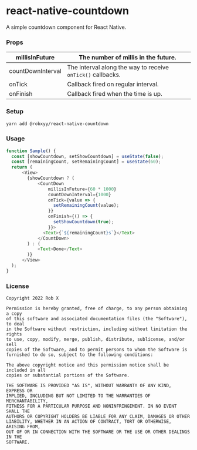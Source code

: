# react-native-countdown

A simple countdown component for React Native.

### Props

| millisInFuture    | The number of millis in the future.                         |
|-------------------|-------------------------------------------------------------|
| countDownInterval | The interval along the way to receive `onTick()` callbacks. |
| onTick            | Callback fired on regular interval.                         |
| onFinish          | Callback fired when the time is up.                         |

### Setup

```bash
yarn add @robxyy/react-native-countdown
```

### Usage

```js
function Sample() {
  const [showCountdown, setShowCountdown] = useState(false);
  const [remainingCount, setRemainingCount] = useState(60);
  return (
      <View>
        {showCountdown ? (
            <CountDown
                millisInFuture={60 * 1000}
                countDownInterval={1000}
                onTick={value => {
                  setRemainingCount(value);
                }}
                onFinish={() => {
                  setShowCountdown(true);
                }}>
              <Text>{`${remainingCount}s`}</Text>
            </CountDown>
        ) : (
            <Text>Done</Text>
        )}
      </View>
  );
}
```

### License

    Copyright 2022 Rob X

    Permission is hereby granted, free of charge, to any person obtaining a copy
    of this software and associated documentation files (the "Software"), to deal
    in the Software without restriction, including without limitation the rights
    to use, copy, modify, merge, publish, distribute, sublicense, and/or sell
    copies of the Software, and to permit persons to whom the Software is
    furnished to do so, subject to the following conditions:

    The above copyright notice and this permission notice shall be included in all
    copies or substantial portions of the Software.

    THE SOFTWARE IS PROVIDED "AS IS", WITHOUT WARRANTY OF ANY KIND, EXPRESS OR
    IMPLIED, INCLUDING BUT NOT LIMITED TO THE WARRANTIES OF MERCHANTABILITY,
    FITNESS FOR A PARTICULAR PURPOSE AND NONINFRINGEMENT. IN NO EVENT SHALL THE
    AUTHORS OR COPYRIGHT HOLDERS BE LIABLE FOR ANY CLAIM, DAMAGES OR OTHER
    LIABILITY, WHETHER IN AN ACTION OF CONTRACT, TORT OR OTHERWISE, ARISING FROM,
    OUT OF OR IN CONNECTION WITH THE SOFTWARE OR THE USE OR OTHER DEALINGS IN THE
    SOFTWARE.

